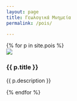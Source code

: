 ```yaml
---
layout: page
title: Γεωλογικά Μνημεία
permalink: /pois/

---
```

<div class="pois-container">
  {% for p in site.pois %}
    <div class="poi-box">
      <a href="{{ p.url | relative_url }}">
        <img src="/heritage-promotion/{{ p.image }}"/>
      </a>
      <h3>{{ p.title }}</h3>
        <p>{{ p.description }}</p>
    </div>
  {% endfor %}
</div>
<style>
.geological-monuments-container {
  display: grid;
  grid-template-columns: repeat(auto-fit, minmax(250px, 1fr));
  gap: 24px;
  padding: 40px;
  background-color: #f0f4f8;
}

.geological-monument-card {
  background: linear-gradient(135deg, #a0d2eb, #00c6ff);
  border-radius: 16px;
  overflow: hidden;
  box-shadow: 0 6px 15px rgba(0, 0, 0, 0.1);
  transition: transform 0.3s ease;
}

.geological-monument-card:hover {
  transform: scale(1.05);
}

.geological-monument-card img {
  width: 100%;
  height: 200px;
  object-fit: cover;
  border-bottom: 3px solid #fff;
}

.card-content {
  padding: 20px;
  color: #ffffff;
  text-align: center;
}

.card-content h3 {
  font-size: 22px;
  margin: 0 0 10px;
}

.card-content p {
  font-size: 14px;
  line-height: 1.6;
}
</style>
